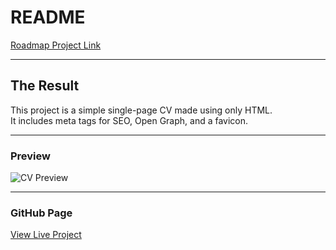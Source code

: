 # README

[Roadmap Project Link](https://roadmap.sh/projects/single-page-cv)

---

## The Result

This project is a simple single-page CV made using only HTML.  
It includes meta tags for SEO, Open Graph, and a favicon.

---

### Preview

![CV Preview](https://github.com/user-attachments/assets/ff2fbc25-3a74-4383-9a4e-c6614a030837)

---

### GitHub Page
[View Live Project](https://github.com/You-harsh/Roadmap.sh-Projects/tree/main/Front-End-Projects/01-SinglePage-CV)

